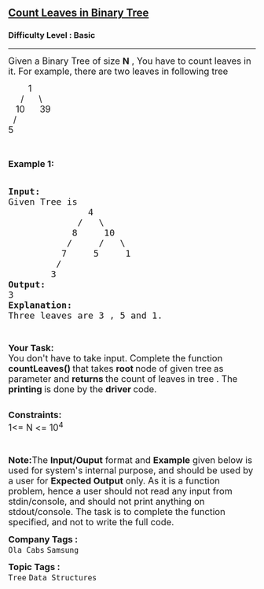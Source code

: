 <h2><a href="https://practice.geeksforgeeks.org/problems/count-leaves-in-binary-tree/1">Count Leaves in Binary Tree</a></h2><h3>Difficulty Level : Basic</h3><hr><div class="problems_problem_content__Xm_eO"><p><span style="font-size:18px">Given a Binary Tree of size <strong>N</strong> , You have to count leaves in it. For example, there are two leaves in following&nbsp;tree</span></p>

<p><span style="font-size:18px">&nbsp; &nbsp; &nbsp; &nbsp; 1<br>
&nbsp; &nbsp;&nbsp; /&nbsp;&nbsp;&nbsp;&nbsp;&nbsp; \<br>
&nbsp;&nbsp; 10&nbsp;&nbsp;&nbsp;&nbsp;&nbsp; 39<br>
&nbsp; /<br>
5</span><br>
<br>
&nbsp;</p>

<p><span style="font-size:18px"><strong>Example 1:</strong></span></p>

<pre><span style="font-size:18px"><strong>
Input:</strong>
Given Tree is 
               4
             /   \
            8     10
           /     /   \
          7     5     1
         /
        3 
<strong>Output:</strong>
3
<strong>Explanation:</strong> 
Three leaves are 3 , 5 and 1.</span></pre>

<p>&nbsp;</p>

<p><span style="font-size:18px"><strong>Your Task:</strong><br>
You don't have to take input. Complete the function <strong>countLeaves()&nbsp;</strong>that takes <strong>root&nbsp;</strong>node of given tree<strong>&nbsp;</strong>as parameter and <strong>returns </strong>the count of leaves in tree .&nbsp;The <strong>printing </strong>is done by the <strong>driver </strong>code.</span><br>
&nbsp;</p>

<p><span style="font-size:18px"><strong>Constraints:</strong><br>
1&lt;= N &lt;= 10<sup>4</sup></span></p>

<p>&nbsp;</p>

<p><span style="font-size:18px"><strong>Note:</strong>The <strong>Input/Ouput</strong> format and <strong>Example</strong> given below is used for system's internal purpose, and should be used by a user for <strong>Expected Output</strong> only. As it is a function problem, hence a user should not read any input from stdin/console, and should not print anything on stdout/console. The task is to complete the function specified, and not to write the full code.</span></p>
</div><p><span style=font-size:18px><strong>Company Tags : </strong><br><code>Ola Cabs</code>&nbsp;<code>Samsung</code>&nbsp;<br><p><span style=font-size:18px><strong>Topic Tags : </strong><br><code>Tree</code>&nbsp;<code>Data Structures</code>&nbsp;